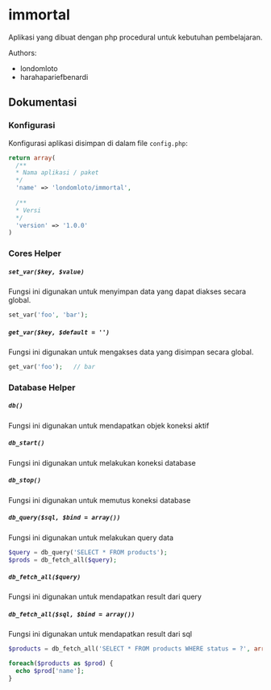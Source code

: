 # immortal
Aplikasi yang dibuat dengan php procedural untuk kebutuhan pembelajaran.

Authors:
* londomloto
* harahapariefbenardi

## Dokumentasi
### Konfigurasi
Konfigurasi aplikasi disimpan di dalam file `config.php`:

```php
return array(
  /**
  * Nama aplikasi / paket
  */
  'name' => 'londomloto/immortal',
  
  /**
  * Versi
  */
  'version' => '1.0.0'
)
```
### Cores Helper
##### `set_var($key, $value)`
Fungsi ini digunakan untuk menyimpan data yang dapat diakses secara global.
```php
set_var('foo', 'bar');
```
##### `get_var($key, $default = '')`
Fungsi ini digunakan untuk mengakses data yang disimpan secara global.
```php
get_var('foo');   // bar
```

### Database Helper
##### `db()`
Fungsi ini digunakan untuk mendapatkan objek koneksi aktif
##### `db_start()`
Fungsi ini digunakan untuk melakukan koneksi database
##### `db_stop()`
Fungsi ini digunakan untuk memutus koneksi database
##### `db_query($sql, $bind = array())`
Fungsi ini digunakan untuk melakukan query data
```php
$query = db_query('SELECT * FROM products');
$prods = db_fetch_all($query);
```
##### `db_fetch_all($query)`
Fungsi ini digunakan untuk mendapatkan result dari query
##### `db_fetch_all($sql, $bind = array())`
Fungsi ini digunakan untuk mendapatkan result dari sql
```php
$products = db_fetch_all('SELECT * FROM products WHERE status = ?', array('active'));

foreach($products as $prod) {
  echo $prod['name'];
}
```
